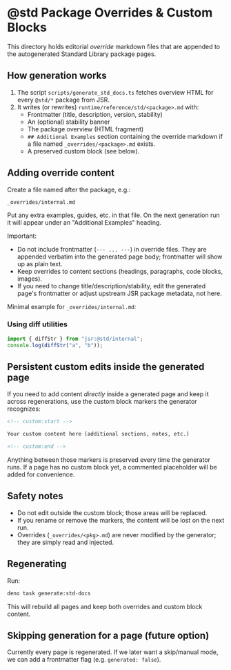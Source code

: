 # @std Package Overrides & Custom Blocks

This directory holds editorial _override_ markdown files that are appended to
the autogenerated Standard Library package pages.

## How generation works

1. The script `scripts/generate_std_docs.ts` fetches overview HTML for every
   `@std/*` package from JSR.
2. It writes (or rewrites) `runtime/reference/std/<package>.md` with:
   - Frontmatter (title, description, version, stability)
   - An (optional) stability banner
   - The package overview (HTML fragment)
   - `## Additional Examples` section containing the override markdown if a file
     named `_overrides/<package>.md` exists.
   - A preserved custom block (see below).

## Adding override content

Create a file named after the package, e.g.:

```text
_overrides/internal.md
```

Put any extra examples, guides, etc. in that file. On the next generation run it
will appear under an "Additional Examples" heading.

Important:

- Do not include frontmatter (`--- ... ---`) in override files. They are
  appended verbatim into the generated page body; frontmatter will show up as
  plain text.
- Keep overrides to content sections (headings, paragraphs, code blocks,
  images).
- If you need to change title/description/stability, edit the generated page's
  frontmatter or adjust upstream JSR package metadata, not here.

Minimal example for `_overrides/internal.md`:

### Using diff utilities

```ts
import { diffStr } from "jsr:@std/internal";
console.log(diffStr("a", "b"));
```

## Persistent custom edits inside the generated page

If you need to add content _directly_ inside a generated page and keep it across
regenerations, use the custom block markers the generator recognizes:

```markdown
<!-- custom:start -->

Your custom content here (additional sections, notes, etc.)

<!-- custom:end -->
```

Anything between those markers is preserved every time the generator runs. If a
page has no custom block yet, a commented placeholder will be added for
convenience.

## Safety notes

- Do not edit outside the custom block; those areas will be replaced.
- If you rename or remove the markers, the content will be lost on the next run.
- Overrides (`_overrides/<pkg>.md`) are never modified by the generator; they
  are simply read and injected.

## Regenerating

Run:

```sh
deno task generate:std-docs
```

This will rebuild all pages and keep both overrides and custom block content.

## Skipping generation for a page (future option)

Currently every page is regenerated. If we later want a skip/manual mode, we can
add a frontmatter flag (e.g. `generated: false`).
